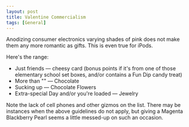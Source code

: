 ```yaml
---
layout: post
title: Valentine Commercialism 
tags: [General]
--- 
```


Anodizing consumer electronics varying shades of pink does not make them any more romantic as gifts. This is even true for iPods.

Here's the range: 

  * Just friends — cheesy card (bonus points if it's from one of those elementary school set boxes, and/or contains a Fun Dip candy treat)
  * More than "" — Chocolate
  * Sucking up — Chocolate Flowers
  * Extra-special Day and/or you're loaded — Jewelry

Note the lack of cell phones and other gizmos on the list. There may be instances when the above guidelines do not apply, but giving a Magenta Blackberry Pearl seems a little messed-up on such an occasion.
